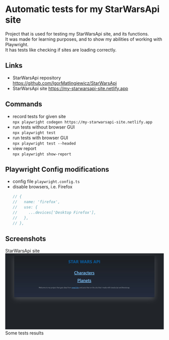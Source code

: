 # Automatic tests for my StarWarsApi site
Project that is used for testing my StarWarsApi site, and its functions.<br>
It was made for learning purposes, and to show my abilities of working with Playwright.<br>
It has tests like checking if sites are loading correctly.
## Links
- StarWarsApi repository https://github.com/IgorMatlingiewicz/StarWarsApi
- StarWarsApi site https://my-starwarsapi-site.netlify.app

## Commands
- record tests for given site  
`npx playwright codegen https://my-starwarsapi-site.netlify.app`
- run tests without browser GUI  
`npx playwright test`
- run tests with browser GUI  
`npx playwright test --headed`
- view report  
`npx playwright show-report`

## Playwright Config modifications
- config file `playwright.config.ts`
- disable browsers, i.e. Firefox  
    ```javascript
    // {
    //   name: 'firefox',
    //   use: {
    //     ...devices['Desktop Firefox'],
    //   },
    // },
    ```

## Screenshots
StarWarsApi site
![Alt text](/screenshots/site.jpg?raw=true "menu")
Some tests results
<!-- ![Alt text](/screenshots/testsResults.jpg?raw=true "menu") -->
